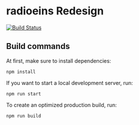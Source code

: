 # radioeins Redesign

[![Build Status](https://travis-ci.com/jengeb/radioeins.svg?branch=master)](https://travis-ci.com/jengeb/radioeins)

## Build commands

At first, make sure to install dependencies:

```
npm install 
```

If you want to start a local development server, run:
```
npm run start
```

To create an optimized production build, run:
```
npm run build
```
